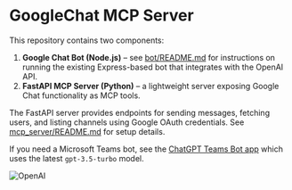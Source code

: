 # GoogleChat MCP Server

This repository contains two components:

1. **Google Chat Bot (Node.js)** – see [bot/README.md](./bot/README.md) for instructions on running the existing Express-based bot that integrates with the OpenAI API.
2. **FastAPI MCP Server (Python)** – a lightweight server exposing Google Chat functionality as MCP tools.

The FastAPI server provides endpoints for sending messages, fetching users, and listing channels using Google OAuth credentials.  See [mcp_server/README.md](./mcp_server/README.md) for setup details.

If you need a Microsoft Teams bot, see the [ChatGPT Teams Bot app](https://github.com/formulahendry/chatgpt-teams-bot) which uses the latest `gpt-3.5-turbo` model.

![OpenAI](./bot/images/openai-chat.png)
